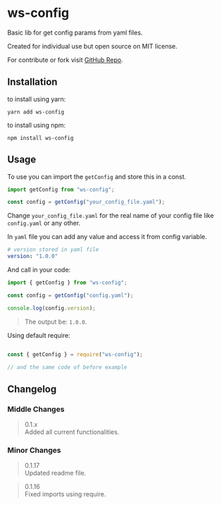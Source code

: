 # ws-config

Basic lib for get config params from yaml files.

Created for individual use but open source on MIT license.

For contribute or fork visit [GitHub Repo](https://github.com/EuJanderGois/ws-config).

## Installation

to install using yarn:
``` batch
yarn add ws-config
```

to install using npm:
``` batch
npm install ws-config
```

## Usage

To use you can import the `getConfig` and store this in a const.

``` javascript
import getConfig from "ws-config";

const config = getConfig("your_config_file.yaml");
```

Change `your_config_file.yaml` for the real name of your config file like `config.yaml` or any other.

In `yaml` file you can add any value and access it from config variable.

``` yaml
# version stored in yaml file
version: "1.0.0"
```

And call in your code:
``` javascript
import { getConfig } from "ws-config";

const config = getConfig("config.yaml");

console.log(config.version);
```

> The output be: `1.0.0`.

Using default require:
``` javascript

const { getConfig } = require("ws-config");

// and the same code of before example

```

## Changelog

### Middle Changes
> 0.1.x <br>
Added all current functionalities.

### Minor Changes
> 0.1.17 <br>
Updated readme file.

> 0.1.16 <br>
Fixed imports using require.
